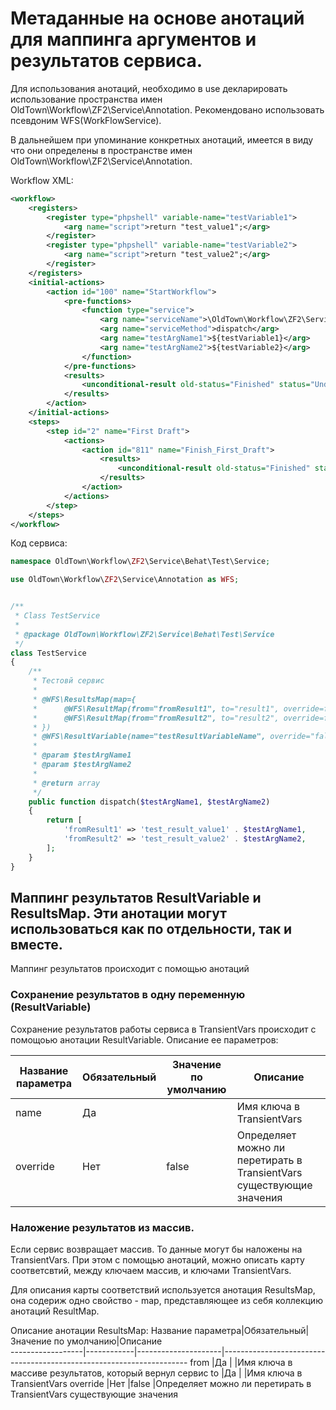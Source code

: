 # Метаданные на основе анотаций для маппинга аргументов и результатов сервиса.

Для использования анотаций, необходимо в use декларировать использование пространства имен OldTown\Workflow\ZF2\Service\Annotation.
Рекомендовано использовать псевдоним WFS(WorkFlowService).

В дальнейшем при упоминание конкретных анотаций, имеется в виду что они определены в пространстве имен OldTown\Workflow\ZF2\Service\Annotation.

Workflow XML:
```xml
<workflow>
    <registers>
        <register type="phpshell" variable-name="testVariable1">
            <arg name="script">return "test_value1";</arg>
        </register>
        <register type="phpshell" variable-name="testVariable2">
            <arg name="script">return "test_value2";</arg>
        </register>
    </registers>
    <initial-actions>
        <action id="100" name="StartWorkflow">
            <pre-functions>
                <function type="service">
                    <arg name="serviceName">\OldTown\Workflow\ZF2\Service\Behat\Test\Service\TestService</arg>
                    <arg name="serviceMethod">dispatch</arg>
                    <arg name="testArgName1">${testVariable1}</arg>
                    <arg name="testArgName2">${testVariable2}</arg>
                </function>
            </pre-functions>
            <results>
                <unconditional-result old-status="Finished" status="Underway" step="2"/>
            </results>
        </action>
    </initial-actions>
    <steps>
        <step id="2" name="First Draft">
            <actions>
                <action id="811" name="Finish_First_Draft">
                    <results>
                        <unconditional-result old-status="Finished" status="Underway"  step="2"/>
                    </results>
                </action>
            </actions>
        </step>
    </steps>
</workflow>
```

Код сервиса:
```php
namespace OldTown\Workflow\ZF2\Service\Behat\Test\Service;

use OldTown\Workflow\ZF2\Service\Annotation as WFS;


/**
 * Class TestService
 *
 * @package OldTown\Workflow\ZF2\Service\Behat\Test\Service
 */
class TestService
{
    /**
     * Тестовй сервис
     *
     * @WFS\ResultsMap(map={
     *      @WFS\ResultMap(from="fromResult1", to="result1", override=false),
     *      @WFS\ResultMap(from="fromResult2", to="result2", override=false)
     * })
     * @WFS\ResultVariable(name="testResultVariableName", override="false")
     *
     * @param $testArgName1
     * @param $testArgName2
     *
     * @return array
     */
    public function dispatch($testArgName1, $testArgName2)
    {
        return [
            'fromResult1' => 'test_result_value1' . $testArgName1,
            'fromResult2' => 'test_result_value2' . $testArgName2,
        ];
    }
}
```


## Маппинг результатов ResultVariable и ResultsMap. Эти анотации могут использоваться как по отдельности, так и вместе. 

Маппинг результатов происходит с помощью анотаций 

### Сохранение результатов в одну переменную (ResultVariable)

Сохранение результатов работы сервиса в TransientVars происходит с помощоью анотации ResultVariable. Описание ее 
параметров:

Название параметра|Обязательный|Значение по умолчанию|Описание           
------------------|------------|---------------------|---------------------------------------------------------------------
name              |Да          |                     |Имя ключа в TransientVars
override          |Нет         |false                |Определяет можно ли перетирать в TransientVars существующие значения


### Наложение результатов из массив.
Если сервис возвращает массив. То данные могут бы наложены на TransientVars. При этом с помощью анотаций, можно описать
карту соответсвтий, между ключаем массив, и ключами TransientVars.

Для описания карты соответствий используется анотация ResultsMap, она содериж одно свойство - map, представляющее из
себя коллекцию анотаций ResultMap.

Описание анотации ResultsMap:
Название параметра|Обязательный|Значение по умолчанию|Описание           
------------------|------------|---------------------|---------------------------------------------------------------------
from              |Да          |                     |Имя ключа в массиве результатов, который вернул сервис
to                |Да          |                     |Имя ключа в TransientVars
override          |Нет         |false                |Определяет можно ли перетирать в TransientVars существующие значения


